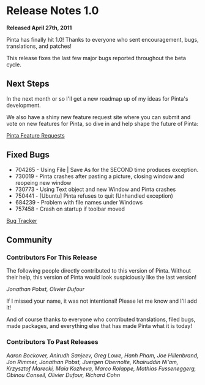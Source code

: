 # Release Notes 1.0

**Released April 27th, 2011**

Pinta has finally hit 1.0!  Thanks to everyone who sent encouragement, bugs, translations, and patches!

This release fixes the last few major bugs reported throughout the beta cycle.

## Next Steps

In the next month or so I'll get a new roadmap up of my ideas for Pinta's development.

We also have a shiny new feature request site where you can submit and vote on new features for Pinta, so dive in and help shape the future of Pinta:

[Pinta Feature Requests][1]

## Fixed Bugs

* 704265 - Using File | Save As for the SECOND time produces exception.
* 730019 - Pinta crashes after pasting a picture, closing window and reopeing new window
* 730773 - Using Text object and new Window and Pinta crashes
* 750441 - &#0091;Ubuntu&#0093; Pinta refuses to quit (Unhandled exception)
* 684239 - Problem with file names under Windows
* 757458 - Crash on startup if toolbar moved

[Bug Tracker][2]

## Community

### Contributors For This Release
The following people directly contributed to this version of Pinta. Without their help, this version of Pinta would look suspiciously like the last version!

*Jonathan Pobst, Olivier Dufour*

If I missed your name, it was not intentional! Please let me know and I'll add it!

And of course thanks to everyone who contributed translations, filed bugs, made packages, and everything else that has made Pinta what it is today!

### Contributors To Past Releases

*Aaron Bockover, Anirudh Sanjeev, Greg Lowe, Hanh Pham, Joe Hillenbrand, Jon Rimmer, Jonathan Pobst, Juergen Obernolte, Khairuddin Ni'am, Krzysztof Marecki, Maia Kozheva, Marco Rolappe, Mathias Fusseneggerg, Obinou Conseil, Olivier Dufour, Richard Cohn*

[1]: http://pinta.uservoice.com/
[2]: https://bugs.launchpad.net/pinta/+bugs
